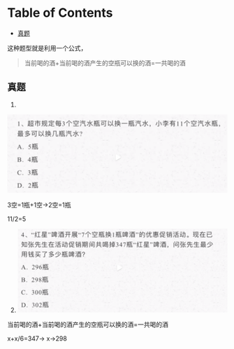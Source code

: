 # Table of Contents

  * [真题](#真题)




这种题型就是利用一个公式，

>  当前喝的酒+当前喝的酒产生的空瓶可以换的酒=一共喝的酒



## 真题

1. 

![image-20231107075354130](.images/image-20231107075354130.png)



3空=1瓶+1空->2空=1瓶

11/2=5

2. ![image-20231107075627585](.images/image-20231107075627585.png)

 当前喝的酒+当前喝的酒产生的空瓶可以换的酒=一共喝的酒

x+x/6=347-> x->298

